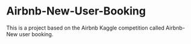 # Airbnb-New-User-Booking
This is a project based on the Airbnb Kaggle competition called Airbnb- New user booking.

